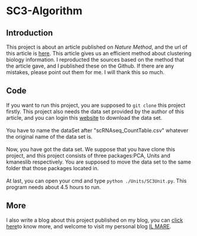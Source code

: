 # SC3-Algorithm
<h2>Introduction</h2>
This project is about an article published on <i>Nature Method</i>, and the url of this article is <a href="https://www.ncbi.nlm.nih.gov/pmc/articles/PMC5410170/">here</a>. This article gives us an efficient method about clustering biology information. I reproducted the sources based on the method that the article gave, and I published these on the Github. If there are any mistakes, please point out them for me. I will thank this so much.
<h2>Code</h2>
If you want to run this project, you are supposed to <code>git clone</code> this project firstly. This project also needs the data set provided by the author of this article, and you can login this <a href="http://bioinfo.uncc.edu/SNNCliq/">website</a> to download the data set.<br/><br/>You have to name the dataSet after "scRNAseq_CountTable.csv" whatever the original name of the data set is.<br/><br/>
Now, you have got the data set. We suppose that you have clone this project, and this project consists of three packages:PCA, Units and kmaneslib respectively. You are supposed to move the data set to the same folder that those packages located in.<br/><br/>
At last, you can open your cmd and type <code>python ./Units/SC3Unit.py</code>. This program needs about 4.5 hours to run.
<h2>More</h2>
I also write a blog about this project published on my blog, you can <a href="http://www.ilmareblog.com/blog/GenArticleController?article_id=3ea3b960-41ce-4947-b6f4-7abf8664229d&visitor_id=notlogin">click here</a>to know more, and welcome to visit my personal blog <a href="http://www.ilmareblog.com">IL MARE</a>.<br/>
